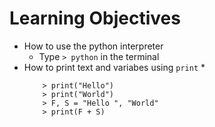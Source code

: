 # Learning Objectives
* How to use the python interpreter
    * Type `> python` in the terminal
* How to print text and variabes using `print`
    * 
    ```
        > print("Hello")
        > print("World")
        > F, S = "Hello ", "World"
        > print(F + S)
    ```